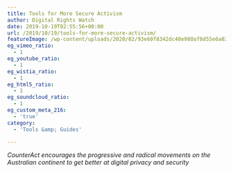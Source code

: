 ```yaml
---
title: Tools for More Secure Activism
author: Digital Rights Watch
date: 2019-10-19T02:55:56+00:00
url: /2019/10/19/tools-for-more-secure-activism/
featureImage: /wp-content/uploads/2020/02/93e60f8342dc40e980af8d55e6a02960_18.jpg
eg_vimeo_ratio:
  - 1
eg_youtube_ratio:
  - 1
eg_wistia_ratio:
  - 1
eg_html5_ratio:
  - 1
eg_soundcloud_ratio:
  - 1
eg_custom_meta_216:
  - 'true'
category:
  - 'Tools &amp; Guides'

---
```

_CounterAct encourages the progressive and radical movements on the Australian continent to get better at digital privacy and security_
